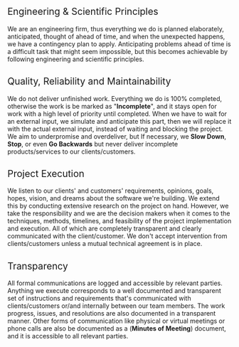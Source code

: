 ## <span style="font-weight:400;">Engineering & Scientific Principles</span>
We are an engineering firm, thus everything we do is planned elaborately, anticipated, thought of ahead of time, and when the unexpected happens, we have a contingency plan to apply.
Anticipating problems ahead of time is a difficult task that might seem impossible, but this becomes achievable by following engineering and scientific principles.

## <span style="font-weight:400;">Quality, Reliability and Maintainability</span>
We do not deliver unfinished work. Everything we do is 100% completed, otherwise the work is be marked as "**Incomplete**", and it stays open for work with a high level of priority until completed.
When we have to wait for an external input, we simulate and anticipate this part, then we will replace it with the actual external input, instead of waiting and blocking the project.
We aim to underpromise and overdeliver, but If necessary, we **Slow Down**, **Stop**, or even **Go Backwards** but never deliver incomplete products/services to our clients/customers.

## <span style="font-weight:400;">Project Execution</span>
We listen to our clients' and customers' requirements, opinions, goals, hopes, vision, and dreams about the software we're building.
We extend this by conducting extensive research on the project on hand. 
However, we take the responsibility and we are the decision makers when it comes to the techniques, methods, timelines, and feasibility of the project implementation and execution. 
All of which are completely transparent and clearly communicated with the client/customer. We don't accept intervention from clients/customers unless a mutual technical agreement is in place.

## <span style="font-weight:400;">Transparency</span>
All formal communications are logged and accessible by relevant parties. 
Anything we execute corresponds to a well documented and transparent set of instructions and requirements that's communicated with clients/customers or/and internally between our team members. 
The work progress, issues, and resolutions are also documented in a transparent manner.
Other forms of communication like physical or virtual meetings or phone calls are also be documented as a (**Minutes of Meeting**) document, and it is accessible to all relevant parties.

